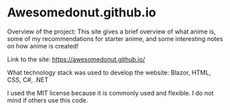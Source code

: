 # Awesomedonut.github.io

Overview of the project: This site gives a brief overview of what anime is, some of my recommendations for starter anime, and some interesting notes on how anime is created! 

Link to the site: https://awesomedonut.github.io/ 

What technology stack was used to develop the website: Blazor, HTML, CSS, C#, .NET

I used the MIT license because it is commonly used and flexible. I do not mind if others use this code.
